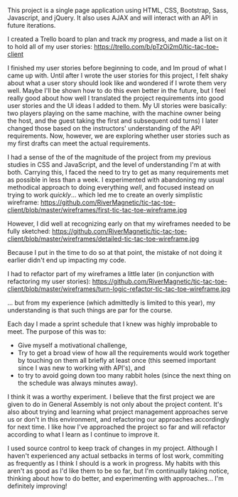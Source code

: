 This project is a single page application using HTML, CSS, Bootstrap, Sass, Javascript, and jQuery. It also uses AJAX and will interact with an API in future iterations.



I created a Trello board to plan and track my progress, and made a list on it to hold all of my user stories: https://trello.com/b/pTzOi2m0/tic-tac-toe-client


I finished my user stories before beginning to code, and Im proud of what I came up with. Until after I wrote the user stories for this project, I felt shaky about what a user story should look like and wondered if I wrote them very well. Maybe I'll be shown how to do this even better in the future, but I feel really good about how well I translated the project requirements into good user stories and the UI ideas I added to them. My UI stories were basically: two players playing on the same machine, with the machine owner being the host, and the guest taking the first and subsequent odd turns) I later changed those based on the instructors' understanding of the API requirements. Now, however, we are exploring whether user stories such as my first drafts can meet the actual requirements.


I had a sense of the of the magnitude of the project from my previous studies in CSS and JavaScript, and the level of understanding I'm at with both. Carrying this, I faced the need to try to get as many requirements met as possible in less than a week. I experimented with abandoning my usual methodical approach to doing everything *well*, and focused instead on trying to work *quickly*... which led me to create an overly simplistic wireframe: https://github.com/RiverMagnetic/tic-tac-toe-client/blob/master/wireframes/first-tic-tac-toe-wireframe.jpg

However, I did well at recognizing early on that my wireframes needed to be fully sketched: https://github.com/RiverMagnetic/tic-tac-toe-client/blob/master/wireframes/detailed-tic-tac-toe-wireframe.jpg

Because I put in the time to do so at that point, the mistake of not doing it earlier didn't end up impacting my code.

I had to refactor part of my wireframes a little later (in conjunction with refactoring my user stories): https://github.com/RiverMagnetic/tic-tac-toe-client/blob/master/wireframes/turn-logic-refactor-tic-tac-toe-wireframe.jpg

... but from my experience (which admittedly is limited to this year), my understanding is that such things are par for the course.


Each day I made a sprint schedule that I knew was highly improbable to meet. The purpose of this was to:

- Give myself a motivational challenge,
- Try to get a broad view of how all the requirements would work together by touching on them all briefly at least once (this seemed important since I was new to working with API's), and
- to try to avoid going down too many rabbit holes (since the next thing on the schedule was always minutes away).

I think it was a worthy experiment. I believe that the first project we are given to do in General Assembly is not only about the project content. It's also about trying and learning what project management approaches serve us or don't in this environment, and refactoring our approaches accordingly for next time. I like how I've approached the project so far and will refactor according to what I learn as I continue to improve it.


I used source control to keep track of changes in my project. Although I haven't experienced any actual setbacks in terms of lost work, commiting as frequently as I think I should is a work in progress. My habits with this aren't as good as I'd like them to be so far, but I'm continually taking notice, thinking about how to do better, and experimenting with approaches... I'm definitely improving!
